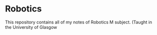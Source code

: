 # Robotics
This repository contains all of my notes of Robotics M subject. (Taught in the University of Glasgow

